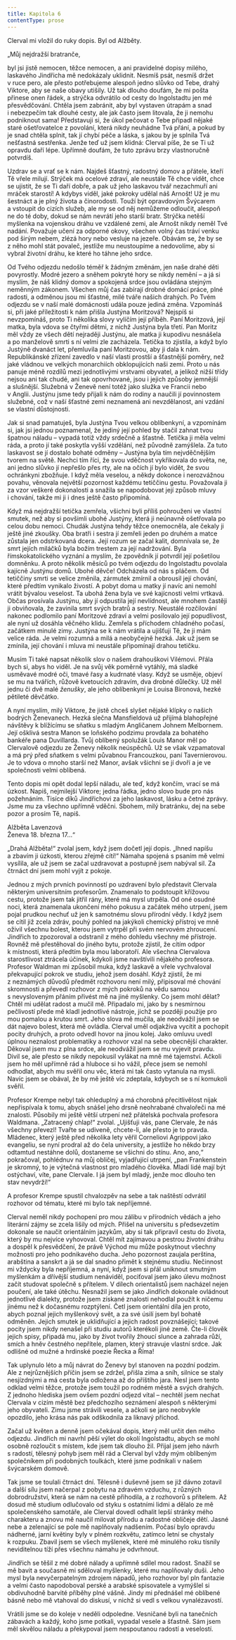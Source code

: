 ```yaml
---
title: Kapitola 6
contentType: prose
---
```


Clerval mi vložil do ruky dopis. Byl od Alžběty.

  

„Můj nejdražší bratranče,

byl jsi jistě nemocen, těžce nemocen, a ani pravidelné dopisy milého, laskavého Jindřicha mě nedokázaly uklidnit. Nesmíš psát, nesmíš držet v ruce pero, ale přesto potřebujeme alespoň jedno slůvko od Tebe, drahý Viktore, aby se naše obavy utišily. Už tak dlouho doufám, že mi pošta přinese onen řádek, a strýčka odvrátilo od cesty do Ingolstadtu jen mé přesvědčování. Chtěla jsem zabránit, aby byl vystaven útrapám a snad i nebezpečím tak dlouhé cesty, ale jak často jsem litovala, že ji nemohu podniknout sama! Představuji si, že úkol pečovat o Tebe připadl nějaké staré ošetřovatelce z povolání, která nikdy neuhádne Tvá přání, a pokud by je snad chtěla splnit, tak jí chybí péče a láska, s jakou by je splnila Tvá nešťastná sestřenka. Jenže teď už jsem klidná: Clerval píše, že se Ti už opravdu daří lépe. Upřímně doufám, že tuto zprávu brzy vlastnoručně potvrdíš.

Uzdrav se a vrať se k nám. Najdeš šťastný, radostný domov a přátele, kteří Tě vřele milují. Strýček má ocelové zdraví, ale neustále Tě chce vidět, chce se ujistit, že se Ti daří dobře, a pak už jeho laskavou tvář nezachmuří ani mráček starostí! A kdybys viděl, jaké pokroky udělal náš Arnošt! Už je mu šestnáct a je plný života a činorodosti. Touží být opravdovým Švýcarem a vstoupit do cizích služeb, ale my se od něj nemůžeme odloučit, alespoň ne do té doby, dokud se nám nevrátí jeho starší bratr. Strýčka netěší myšlenka na vojenskou dráhu ve vzdálené zemi, ale Arnošt nikdy neměl Tvé nadání. Považuje učení za odporné okovy, všechen volný čas tráví venku pod širým nebem, zlézá hory nebo vesluje na jezeře. Obávám se, že by se z něho mohl stát povaleč, jestliže mu neustoupíme a nedovolíme, aby si vybral životní dráhu, ke které ho táhne jeho srdce.

Od Tvého odjezdu nedošlo téměř k žádným změnám, jen naše drahé děti povyrostly. Modré jezero a sněhem pokryté hory se nikdy nemění – a já si myslím, že náš klidný domov a spokojená srdce jsou ovládána stejným neměnným zákonem. Všechen můj čas zabírají drobné domácí práce, plné radosti, a odměnou jsou mi šťastné, milé tváře našich drahých. Po Tvém odjezdu se v naší malé domácnosti udála pouze jediná změna. Vzpomínáš si, při jaké příležitosti k nám přišla Justýna Moritzová? Nejspíš si nevzpomínáš, proto Ti několika slovy vylíčím její příběh. Paní Moritzová, její matka, byla vdova se čtyřmi dětmi, z nichž Justýna byla třetí. Pan Moritz měl vždy ze všech dětí nejraději Justýnu, ale matka ji kupodivu nesnášela a po manželově smrti s ní velmi zle zacházela. Tetička to zjistila, a když bylo Justýně dvanáct let, přemluvila paní Moritzovou, aby ji dala k nám. Republikánské zřízení zavedlo v naší vlasti prostší a šťastnější poměry, než jaké vládnou ve velkých monarchiích obklopujících naši zemi. Proto u nás panuje méně rozdílů mezi jednotlivými vrstvami obyvatel, a jelikož nižší třídy nejsou ani tak chudé, ani tak opovrhované, jsou i jejich způsoby jemnější a slušnější. Služebná v Ženevě není totéž jako služka ve Francii nebo v Anglii. Justýnu jsme tedy přijali k nám do rodiny a naučili jí povinnostem služebné, což v naší šťastné zemi neznamená ani nevzdělanost, ani vzdání se vlastní důstojnosti.

Jak si snad pamatuješ, byla Justýna Tvou velkou oblíbenkyní, a vzpomínám si, jak jsi jednou poznamenal, že jediný její pohled by stačil zahnat tvou špatnou náladu – vypadá totiž vždy srdečně a šťastně. Tetička ji měla velmi ráda, a proto jí také poskytla vyšší vzdělání, než původně zamýšlela. Za tuto laskavost se jí dostalo bohaté odměny – Justýna byla tím nejvděčnějším tvorem na světě. Nechci tím říci, že svou vděčnost vykřikovala do světa, ne, ani jedno slůvko jí nepřešlo přes rty, ale na očích jí bylo vidět, že svou ochránkyni zbožňuje. I když měla veselou, a někdy dokonce i nerozvážnou povahu, věnovala největší pozornost každému tetiččinu gestu. Považovala ji za vzor veškeré dokonalosti a snažila se napodobovat její způsob mluvy i chování, takže mi ji i dnes ještě často připomíná.

Když má nejdražší tetička zemřela, všichni byli příliš pohrouženi ve vlastní smutek, než aby si povšimli ubohé Justýny, která ji neúnavně ošetřovala po celou dobu nemoci. Chudák Justýna tehdy těžce onemocněla, ale čekaly ji ještě jiné zkoušky. Oba bratři i sestra jí zemřeli jeden po druhém a matce zůstala jen odstrkovaná dcera. Její rozum se začal kalit, domnívala se, že smrt jejích miláčků byla božím trestem za její nadržování. Byla římskokatolického vyznání a myslím, že zpovědník jí potvrdil její pošetilou domněnku. A proto několik měsíců po tvém odjezdu do Ingolstadtu povolala kajícně Justýnu domů. Ubohé děvče! Odcházela od nás s pláčem. Od tetiččiny smrti se velice změnila, zármutek zmírnil a obrousil její chování, které předtím vynikalo živostí. A pobyt doma u matky jí navíc ani nemohl vrátit bývalou veselost. Ta ubohá žena byla ve své kajícnosti velmi vrtkavá. Občas prosívala Justýnu, aby jí odpustila její nevlídnost, ale mnohem častěji ji obviňovala, že zavinila smrt svých bratrů a sestry. Neustálé rozčilování nakonec podlomilo paní Moritzové zdraví a velmi posilovalo její popudlivost, ale nyní už dosáhla věčného klidu. Zemřela s příchodem chladného počasí, začátkem minulé zimy. Justýna se k nám vrátila a ujišťuji Tě, že ji mám velice ráda. Je velmi rozumná a milá a neobyčejně hezká. Jak už jsem se zmínila, její chování i mluva mi neustále připomínají drahou tetičku.

Musím Ti také napsat několik slov o našem drahouškovi Vilémovi. Přála bych si, abys ho viděl. Je na svůj věk poměrně vytáhlý, má sladké usměvavé modré oči, tmavé řasy a kudrnaté vlasy. Když se usměje, objeví se mu na tvářích, růžově kvetoucích zdravím, dva drobné důlečky. Už měl jednu či dvě malé _ženušky_, ale jeho oblíbenkyní je Louisa Bironová, hezké pětileté děvčátko.

A nyní myslím, milý Viktore, že jistě chceš slyšet nějaké klípky o našich bodrých Ženevanech. Hezká slečna Mansfieldová už přijímá blahopřejné návštěvy k blížícímu se sňatku s mladým Angličanem Johnem Melbornem. Její ošklivá sestra Manon se loňského podzimu provdala za bohatého bankéře pana Duvillarda. Tvůj oblíbený spolužák Louis Manor měl po Clervalově odjezdu ze Ženevy několik neúspěchů. Už se však vzpamatoval a má prý před sňatkem s velmi půvabnou Francouzkou, paní Tavernierovou. Je to vdova o mnoho starší než Manor, avšak všichni se jí dvoří a je ve společnosti velmi oblíbená.

Tento dopis mi opět dodal lepší náladu, ale teď, když končím, vrací se má úzkost. Napiš, nejmilejší Viktore; jedna řádka, jedno slovo bude pro nás požehnáním. Tisíce díků Jindřichovi za jeho laskavost, lásku a četné zprávy. Jsme mu za všechno upřímně vděčni. Sbohem, milý bratránku, dej na sebe pozor a prosím Tě, napiš.

Alžběta Lavenzová  
Ženeva 18. března 17…“

„Drahá Alžběta!“ zvolal jsem, když jsem dočetl její dopis. „Ihned napíšu a zbavím ji úzkosti, kterou zřejmě cítí!“ Námaha spojená s psaním mě velmi vysílila, ale už jsem se začal uzdravovat a postupně jsem nabýval sil. Za čtrnáct dní jsem mohl vyjít z pokoje.

Jednou z mých prvních povinností po uzdravení bylo představit Clervala některým universitním profesorům. Znamenalo to podstoupit křížovou cestu, protože jsem tak jitřil rány, které má mysl utrpěla. Od oné osudné noci, která znamenala ukončení mého pokusu a začátek mého utrpení, jsem pojal prudkou nechuť už jen k samotnému slovu přírodní vědy. I když jsem se cítil již zcela zdráv, pouhý pohled na jakýkoli chemický přístroj ve mně oživil všechnu bolest, kterou jsem vytrpěl při svém nervovém zhroucení. Jindřich to zpozoroval a odstranil z mého dohledu všechny mé přístroje. Rovněž mě přestěhoval do jiného bytu, protože zjistil, že cítím odpor k místnosti, která předtím byla mou laboratoří. Ale všechna Clervalova starostlivost ztrácela účinek, kdykoli jsme navštívili nějakého profesora. Profesor Waldman mi způsobil muka, když laskavě a vřele vychvaloval překvapující pokrok ve studiu, jehož jsem dosáhl. Když zjistil, že mi z neznámých důvodů předmět rozhovoru není milý, připisoval mé chování skromnosti a převedl rozhovor z mých pokroků na vědu samou s nevysloveným přáním přivést mě na jiné myšlenky. Co jsem mohl dělat? Chtěl mi udělat radost a mučil mě. Připadalo mi, jako by s nesmírnou pečlivostí přede mě kladl jednotlivé nástroje, jichž se později použije pro mou pomalou a krutou smrt. Jeho slova mě mučila, ale neodvážil jsem se dát najevo bolest, která mě ovládla. Clerval uměl odjakživa vycítit a pochopit pocity druhých, a proto odvedl hovor na jinou kolej. Jako omluvu uvedl úplnou neznalost problematiky a rozhovor vzal na sebe obecnější charakter. Děkoval jsem mu z plna srdce, ale neodvážil jsem se mu vyjevit pravdu. Divil se, ale přesto se nikdy nepokusil vylákat na mně mé tajemství. Ačkoli jsem ho měl upřímně rád a hluboce si ho vážil, přece jsem se nemohl odhodlat, abych mu svěřil onu věc, která mi tak často vytanula na mysli. Navíc jsem se obával, že by mě ještě víc zdeptala, kdybych se s ní komukoli svěřil.

Profesor Krempe nebyl tak ohleduplný a má chorobná přecitlivělost nijak nepřispívala k tomu, abych snášel jeho drsně ne­ohrabané chvalořeči na mé znalosti. Působily mi ještě větší utrpení než přátelská pochvala profesora Waldmana. „Zatracený chlap!“ zvolal. „Ujišťuji vás, pane Clervale, že nás všechny převezl! Tvařte se udiveně, chcete-li, ale přesto je to pravda. Mládenec, který ještě před několika lety věřil Corneliovi Agrippovi jako evangeliu, se nyní prodral až do čela university, a jestliže ho někdo brzy odtamtud nestáhne dolů, dostaneme se všichni do stínu. Ano, ano,“ pokračoval, pohlédnuv na můj obličej, vyjadřující utrpení, „pan Frankenstein je skromný, to je výtečná vlastnost pro mladého člověka. Mladí lidé mají být ostýchaví, víte, pane Clervale. I já jsem byl mladý, jenže moc dlouho ten stav nevydrží!“

A profesor Krempe spustil chvalozpěv na sebe a tak naštěstí odvrátil rozhovor od tématu, které mi bylo tak nepříjemné.

Clerval neměl nikdy pochopení pro mou zálibu v přírodních vědách a jeho literární zájmy se zcela lišily od mých. Přišel na universitu s předsevzetím dokonale se naučit orientálním jazykům, aby si tak připravil cestu do života, který by mu nejvíce vyhovoval. Chtěl mít zajímavou a pestrou životní dráhu a dospěl k přesvědčení, že právě Východ mu může poskytnout všechny možnosti pro jeho podnikavého ducha. Jeho pozornost zaujala perština, arabština a sanskrt a já se dal snadno přimět k stejnému studiu. Nečinnost mi vždycky byla nepříjemná, a nyní, když jsem si přál uniknout smutným myšlenkám a dřívější studium nenáviděl, pociťoval jsem jako úlevu možnost začít studovat společně s přítelem. V dílech orientalistů jsem nacházel nejen poučení, ale také útěchu. Nesnažil jsem se jako Jindřich dokonale ovládnout jednotlivé dialekty, protože jsem získané znalosti nehodlal použít k ničemu jinému než k dočasnému rozptýlení. Četl jsem orientální díla jen proto, abych poznal jejich myšlenkový svět, a za své úsilí jsem byl bohatě odměněn. Jejich smutek je uklidňující a jejich radost povznášející; takové pocity jsem nikdy nenašel při studiu autorů kterékoli jiné země. Čte-li člověk jejich spisy, připadá mu, jako by život tvořily žhoucí slunce a zahrada růží, smích a hněv čestného nepřítele, plamen, který stravuje vlastní srdce. Jak odlišné od mužné a hrdinské poezie Řecka a Říma!

Tak uplynulo léto a můj návrat do Ženevy byl stanoven na pozdní podzim. Ale z nejrůznějších příčin jsem se zdržel, přišla zima a sníh, silnice se staly nesjízdnými a má cesta byla odložena až do příštího jara. Nesl jsem tento odklad velmi těžce, protože jsem toužil po rodném městě a svých drahých. Z jednoho hlediska jsem ovšem pozdní odjezd vítal – nechtěl jsem nechat Clervala v cizím městě bez předchozího seznámení alespoň s některými jeho obyvateli. Zimu jsme strávili vesele, a ačkoli se jaro neobvykle opozdilo, jeho krása nás pak odškodnila za liknavý příchod.

Začal už květen a denně jsem očekával dopis, který měl určit den mého odjezdu. Jindřich mi navrhl pěší výlet do okolí Ingolstadtu, abych se mohl osobně rozloučit s místem, kde jsem tak dlouho žil. Přijal jsem jeho návrh s radostí, tělesný pohyb jsem měl rád a Clerval byl vždy mým oblíbeným společníkem při podobných toulkách, které jsme podnikali v našem švýcarském domově.

Tak jsme se toulali čtrnáct dní. Tělesně i duševně jsem se již dávno zotavil a další sílu jsem načerpal z pobytu na zdravém vzduchu, z různých dobrodružství, která se nám na cestě přihodila, a z rozhovorů s přítelem. Až dosud mě studium odlučovalo od styku s ostatními lidmi a dělalo ze mě společenského samotáře, ale Clerval dovedl odhalit lepší stránky mého charakteru a znovu mě naučil milovat přírodu a radostné obličeje dětí. Jasné nebe a zelenající se pole mě naplňovaly nadšením. Počasí bylo opravdu nádherné, jarní květiny byly v plném rozkvětu, zatímco letní se chystaly k rozpuku. Zbavil jsem se všech myšlenek, které mě minulého roku tísnily neviditelnou tíží přes všechnu námahu je odvrhnout.

Jindřich se těšil z mé dobré nálady a upřímně sdílel mou radost. Snažil se mě bavit a současně mi sděloval myšlenky, které mu naplňovaly duši. Jeho mysl byla nevyčerpatelným zdrojem nápadů, jeho rozhovor byl pln fantazie a velmi často napodoboval perské a arabské spisovatele a vymýšlel si obdivuhodně barvité příběhy plné vášně. Jindy mi přednášel mé oblíbené básně nebo mě vtahoval do diskusí, v nichž si vedl s velkou vynalézavostí.

Vrátili jsme se do koleje v neděli odpoledne. Vesničané byli na tanečních zábavách a každý, koho jsme potkali, vypadal vesele a šťastně. Sám jsem měl skvělou náladu a překypoval jsem nespoutanou radostí a veselostí.
